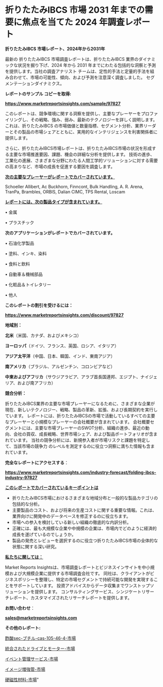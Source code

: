 # 折りたたみIBCS 市場 2031 年までの需要に焦点を当てた 2024 年調査レポート

<strong>折りたたみIBCS 市場レポート、2024年から2031年</strong>

最新の 折りたたみIBCS 市場調査レポートは、折りたたみIBCS 業界のダイナミックな状況を掘り下げ、2024 年から 2031 年までにわたる包括的な洞察と予測を提供します。当社の調査アナリスト チームは、定性的手法と定量的手法を組み合わせて、市場の可能性、傾向、および予測を注意深く調査しました。 セグメンテーションダイナミクス。



<strong>レポートのサンプル コピーを取得:</strong> <a href=https://www.marketreportsinsights.com/sample/97827>

<strong><u>https://www.marketreportsinsights.com/sample/97827</u></strong></a>

このレポートは、競争環境に関する洞察を提供し、主要なプレーヤーをプロファイリングし、その戦略、強み、弱み、最新のテクノロジーを詳しく説明します。 これは、折りたたみIBCS の市場価値と数量指標、セグメント分析、業界リーダーとその製品の市場シェアとともに、実用的なインテリジェンスを利害関係者に提供します。

さらに、折りたたみIBCS市場レポートは、折りたたみIBCS市場の状況を形成する主要な市場推進要因、課題、機会の詳細な分析を提供します。 技術の進歩、工業化の進展、さまざまな分野にわたる人間工学的ソリューションに対する需要の高まりなど、市場の成長を促進する要因を調査します。



<strong><u>次の主要なプレーヤーがレポートでカバーされています。</u></strong>

Schoeller Allibert, Ac Buckhorn, Finncont, Bulk Handling, A. R. Arena, TranPa, Brambles, ORBIS, Dalian CIMC, TPS Rental, Loscam



<strong><u><b>レポートには、次の製品タイプが含まれています。</b></u></strong>

• 金属

• プラスチック



<strong><b>次のアプリケーションがレポートでカバーされています。</b></strong>

• 石油化学製品

• 塗料、インキ、染料

• 食料と飲料

• 自動車＆機械部品

• 化粧品＆トイレタリー

• 他人



<strong><b>このレポートの割引を受けるには：</b></strong><a href=https://www.marketreportsinsights.com/discount/97827>

<strong><u>https://www.marketreportsinsights.com/discount/97827</u></strong></a>



<strong>地域別：</strong>



<strong>北米</strong>（米国、カナダ、およびメキシコ）



<strong>ヨーロッパ</strong>（ドイツ、フランス、英国、ロシア、イタリア）



<strong>アジア太平洋</strong>（中国、日本、韓国、インド、東南アジア）



<strong>南アメリカ</strong>（ブラジル、アルゼンチン、コロンビアなど）



<strong>中東およびアフリカ</strong>（サウジアラビア、アラブ首長国連邦、エジプト、ナイジェリア、および南アフリカ）



<strong>競合分析：</strong>

折りたたみIBCS業界の主要な市場プレーヤーになるために、さまざまな企業が現在、新しいテクノロジー、戦略、製品の革新、拡張、および長期契約を実行しています。 レポートには、折りたたみIBCSの市場で活動しているすべての主要なプレーヤーと小規模なプレーヤーの会社概要が含まれています。 会社概要セグメントには、主要な市場プレーヤーのSWOT分析、組織の進歩、最近の動向、会社の買収、成長戦略、世界市場シェア、および製品ポートフォリオが含まれています。 当社の競争分析には、新規参入者が市場リスクと課題を特定して、当該市場の競争力 のレベルを測定するのに役立つ洞察に満ちた情報も含まれています。



<strong>完全なレポートにアクセスする</strong>：

<a href=https://www.marketreportsinsights.com/industry-forecast/folding-ibcs-industry-97827>

<strong><u>https://www.marketreportsinsights.com/industry-forecast/folding-ibcs-industry-97827</u></strong></a>



<strong><u><b>このレポートでカバーされているキーポイントは</b></u></strong>
<ul>
  <li>折りたたみIBCS市場におけるさまざまな地域分布と一般的な製品カテゴリの包括的な分析。</li>
  <li>主要製品のコスト、および将来の生産コストに関する重要な情報。これは、業界向けに開発中のデータベースを修正するのに役立ちます。</li>
  <li>市場への参入を検討している新しい組織の徹底的な内訳分析。</li>
  <li>正確には、最も大規模な企業や中規模の企業は、市場内でどのように経済的成長を遂げているのでしょうか。</li>
  <li>製品の発売とレビューを選択するのに役立つ折りたたみIBCS市場の全体的な状態に関する深い研究。</li>
</ul>


<strong><u><b>私たちに関しては：</b></u></strong>

Market Reports Insightsは、市場調査レポートとビジネスインサイトを中小規模および大規模企業に提供する市場調査会社です。 同社は、クライアントがビジネスポリシーを整理し、特定の市場セグメントで持続可能な開発を実現することをサポートしています。 投資アドバイスからデータ収集までワンストップソリューションを提供します。 コンサルティングサービス、シンジケートリサーチレポート、カスタマイズされたリサーチレポートを提供します。



<strong><b>お問い合わせ</b></strong>：

<a href=mailto:sales@marketreportsinsights.com>

<strong><u>sales@marketreportsinsights.com</u></strong></a>



<strong>その他のレポート:</strong>

<a href=https://www.linkedin.com/pulse/酢酸sec-ブチル-cas-105-46-4-市場-2023-swot-hh5if/>酢酸sec-ブチル-cas-105-46-4-市場</a>

<a href=https://www.linkedin.com/pulse/統合されたドライブとモーター-市場-2030-年までの需要に焦点を当てた-2023-年調査レポート-pr-news-hub-mtjhf/>統合されたドライブとモーター-市場</a>

<a href=https://www.linkedin.com/pulse/イベント管理サービス-市場-2023-年のダイナミクスとビジネストレンド-bneof/>イベント管理サービス-市場</a>

<a href=https://www.linkedin.com/pulse/イメージ増強管-市場-2023-swot-分析と成長率-2030-trend-tracking-toolbox-24-analysis-qa7df/>イメージ増強管-市場</a>

<a href=https://www.linkedin.com/pulse/硬磁性材料-市場-2023-競争分析と事業成長-2030-trend-titans-360-analysis-thf1f/>硬磁性材料-市場</a>"
